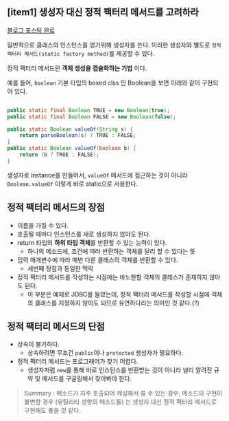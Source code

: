 ## [item1] 생성자 대신 정적 팩터리 메서드를 고려하라

[블로그 포스팅 완료](https://mongsil1025.github.io/book/effective-java/item1/)

일반적으로 클래스의 인스턴스를 얻기위해 생성자를 쓴다. 이러한 생성자와 별도로 `정적 팩터리 메서드(static factory method)`를 제공할 수 있다.

정적 팩터리 메서드란 **객체 생성을 캡슐화하는 기법** 이다.

예를 들어, `boolean` 기본 타입의 boxed clss 인 Boolean을 보면 아래와 같이 구현되어 있다.

```java

public static final Boolean TRUE = new Boolean(true);
public static final Boolean FALSE = new Boolean(false);

public static Boolean valueOf(String s) {
    return parseBoolean(s) ? TRUE : FALSE;
}
public static Boolean valueOf(boolean b) {
    return (b ? TRUE : FALSE);
}
```

생성자로 instance를 만들어서, `valueOf` 메서드에 접근하는 것이 아니라 `Boolean.valueOf` 이렇게 바로 static으로 사용한다.

## 정적 팩터리 메서드의 장점

- 이름을 가질 수 있다.
- 호출될 때마다 인스턴스를 새로 생성하지 않아도 된다.
- return 타입의 **하위 타입 객체**를 반환할 수 있는 능력이 있다.
	- 하나의 메소드에, 조건에 따라 반환하는 객체를 달리 할 수 있다는 뜻
- 입력 매개변수에 따라 매번 다른 클래스의 객체를 반환할 수 있다.
	- 세번째 장점과 동일한 맥락
- 정적 팩터리 메서드를 작성하는 시점에는 바노한할 객체의 클래스가 존재하지 않아도 된다.
	- 이 부분은 예제로 JDBC를 들었는데, 정적 팩터리 메서드를 작성할 시점에 객체의 클래스를 지정하지 않아도 되므로 유연하다라는 의미인 것 같다.(?)
	
## 정적 팩터리 메서드의 단점

- 상속이 불가하다.
	- 상속하려면 무조건 `public`이나 `protected` 생성자가 필요하다.
- 정적 팩터리 메서드는 프로그래머가 찾기 어렵다.
	- 생성자처럼 `new`를 통해 바로 인스턴스를 반환받는 것이 아니라 널리 알려진 규약 및 메서드를 구굴링해서 찾아봐야 한다.
	
> Summary : 메소드가 자주 호출되어 캐싱해서 쓸 수 있는 경우, 메소드의 구현이 불변할 경우 (유틸리티 성향의 메소드들) 는 생성자 대신 정적 팩터리 메서드로 구현해도 좋을 것 같다.